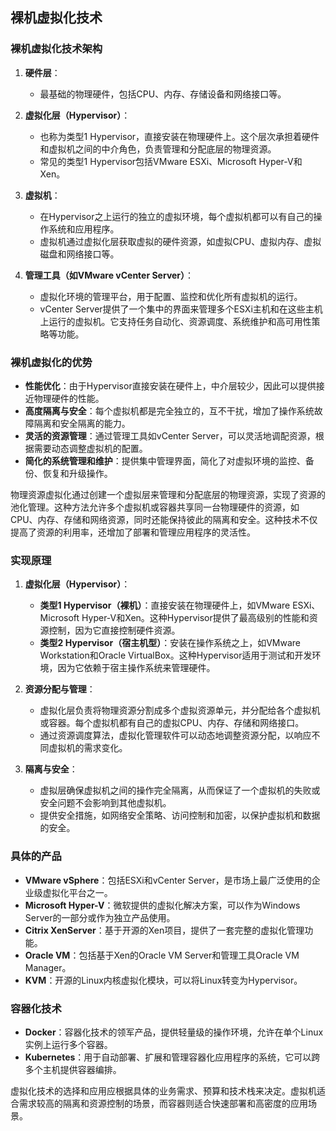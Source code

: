 ## 裸机虚拟化技术

### 裸机虚拟化技术架构

1. **硬件层**：
   - 最基础的物理硬件，包括CPU、内存、存储设备和网络接口等。

2. **虚拟化层（Hypervisor）**：
   - 也称为类型1 Hypervisor，直接安装在物理硬件上。这个层次承担着硬件和虚拟机之间的中介角色，负责管理和分配底层的物理资源。
   - 常见的类型1 Hypervisor包括VMware ESXi、Microsoft Hyper-V和Xen。

3. **虚拟机**：
   - 在Hypervisor之上运行的独立的虚拟环境，每个虚拟机都可以有自己的操作系统和应用程序。
   - 虚拟机通过虚拟化层获取虚拟的硬件资源，如虚拟CPU、虚拟内存、虚拟磁盘和网络接口等。

4. **管理工具（如VMware vCenter Server）**：
   - 虚拟化环境的管理平台，用于配置、监控和优化所有虚拟机的运行。
   - vCenter Server提供了一个集中的界面来管理多个ESXi主机和在这些主机上运行的虚拟机。它支持任务自动化、资源调度、系统维护和高可用性策略等功能。

### 裸机虚拟化的优势

- **性能优化**：由于Hypervisor直接安装在硬件上，中介层较少，因此可以提供接近物理硬件的性能。
- **高度隔离与安全**：每个虚拟机都是完全独立的，互不干扰，增加了操作系统故障隔离和安全隔离的能力。
- **灵活的资源管理**：通过管理工具如vCenter Server，可以灵活地调配资源，根据需要动态调整虚拟机的配置。
- **简化的系统管理和维护**：提供集中管理界面，简化了对虚拟环境的监控、备份、恢复和升级操作。



物理资源虚拟化通过创建一个虚拟层来管理和分配底层的物理资源，实现了资源的池化管理。这种方法允许多个虚拟机或容器共享同一台物理硬件的资源，如CPU、内存、存储和网络资源，同时还能保持彼此的隔离和安全。这种技术不仅提高了资源的利用率，还增加了部署和管理应用程序的灵活性。

### 实现原理

1. **虚拟化层（Hypervisor）**：
   - **类型1 Hypervisor（裸机）**：直接安装在物理硬件上，如VMware ESXi、Microsoft Hyper-V和Xen。这种Hypervisor提供了最高级别的性能和资源控制，因为它直接控制硬件资源。
   - **类型2 Hypervisor（宿主机型）**：安装在操作系统之上，如VMware Workstation和Oracle VirtualBox。这种Hypervisor适用于测试和开发环境，因为它依赖于宿主操作系统来管理硬件。

2. **资源分配与管理**：
   - 虚拟化层负责将物理资源分割成多个虚拟资源单元，并分配给各个虚拟机或容器。每个虚拟机都有自己的虚拟CPU、内存、存储和网络接口。
   - 通过资源调度算法，虚拟化管理软件可以动态地调整资源分配，以响应不同虚拟机的需求变化。

3. **隔离与安全**：
   - 虚拟层确保虚拟机之间的操作完全隔离，从而保证了一个虚拟机的失败或安全问题不会影响到其他虚拟机。
   - 提供安全措施，如网络安全策略、访问控制和加密，以保护虚拟机和数据的安全。

### 具体的产品

- **VMware vSphere**：包括ESXi和vCenter Server，是市场上最广泛使用的企业级虚拟化平台之一。
- **Microsoft Hyper-V**：微软提供的虚拟化解决方案，可以作为Windows Server的一部分或作为独立产品使用。
- **Citrix XenServer**：基于开源的Xen项目，提供了一套完整的虚拟化管理功能。
- **Oracle VM**：包括基于Xen的Oracle VM Server和管理工具Oracle VM Manager。
- **KVM**：开源的Linux内核虚拟化模块，可以将Linux转变为Hypervisor。

### 容器化技术

- **Docker**：容器化技术的领军产品，提供轻量级的操作环境，允许在单个Linux实例上运行多个容器。
- **Kubernetes**：用于自动部署、扩展和管理容器化应用程序的系统，它可以跨多个主机提供容器编排。

虚拟化技术的选择和应用应根据具体的业务需求、预算和技术栈来决定。虚拟机适合需求较高的隔离和资源控制的场景，而容器则适合快速部署和高密度的应用场景。